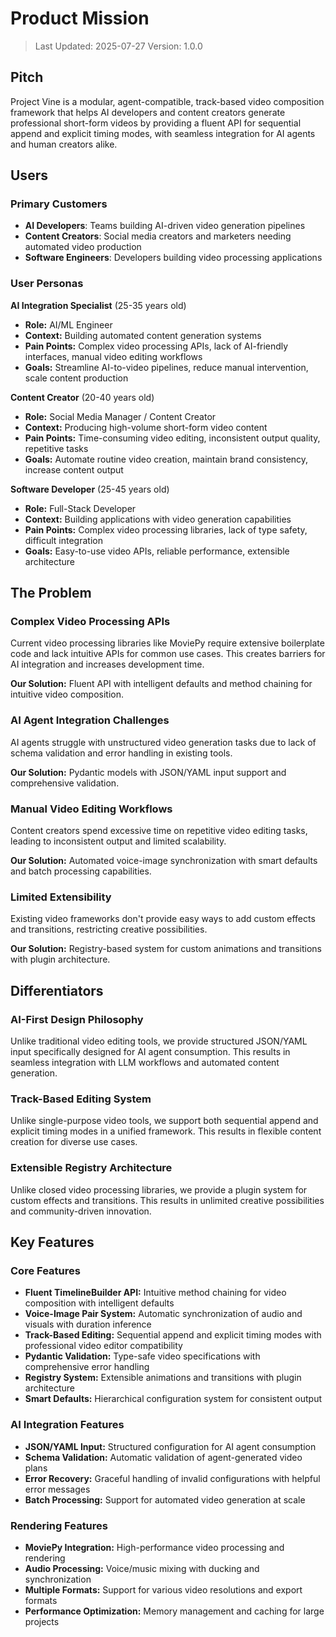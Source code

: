 # Product Mission

> Last Updated: 2025-07-27
> Version: 1.0.0

## Pitch

Project Vine is a modular, agent-compatible, track-based video composition framework that helps AI developers and content creators generate professional short-form videos by providing a fluent API for sequential append and explicit timing modes, with seamless integration for AI agents and human creators alike.

## Users

### Primary Customers

- **AI Developers**: Teams building AI-driven video generation pipelines
- **Content Creators**: Social media creators and marketers needing automated video production
- **Software Engineers**: Developers building video processing applications

### User Personas

**AI Integration Specialist** (25-35 years old)
- **Role:** AI/ML Engineer
- **Context:** Building automated content generation systems
- **Pain Points:** Complex video processing APIs, lack of AI-friendly interfaces, manual video editing workflows
- **Goals:** Streamline AI-to-video pipelines, reduce manual intervention, scale content production

**Content Creator** (20-40 years old)
- **Role:** Social Media Manager / Content Creator
- **Context:** Producing high-volume short-form video content
- **Pain Points:** Time-consuming video editing, inconsistent output quality, repetitive tasks
- **Goals:** Automate routine video creation, maintain brand consistency, increase content output

**Software Developer** (25-45 years old)
- **Role:** Full-Stack Developer
- **Context:** Building applications with video generation capabilities
- **Pain Points:** Complex video processing libraries, lack of type safety, difficult integration
- **Goals:** Easy-to-use video APIs, reliable performance, extensible architecture

## The Problem

### Complex Video Processing APIs

Current video processing libraries like MoviePy require extensive boilerplate code and lack intuitive APIs for common use cases. This creates barriers for AI integration and increases development time.

**Our Solution:** Fluent API with intelligent defaults and method chaining for intuitive video composition.

### AI Agent Integration Challenges

AI agents struggle with unstructured video generation tasks due to lack of schema validation and error handling in existing tools.

**Our Solution:** Pydantic models with JSON/YAML input support and comprehensive validation.

### Manual Video Editing Workflows

Content creators spend excessive time on repetitive video editing tasks, leading to inconsistent output and limited scalability.

**Our Solution:** Automated voice-image synchronization with smart defaults and batch processing capabilities.

### Limited Extensibility

Existing video frameworks don't provide easy ways to add custom effects and transitions, restricting creative possibilities.

**Our Solution:** Registry-based system for custom animations and transitions with plugin architecture.

## Differentiators

### AI-First Design Philosophy

Unlike traditional video editing tools, we provide structured JSON/YAML input specifically designed for AI agent consumption. This results in seamless integration with LLM workflows and automated content generation.

### Track-Based Editing System

Unlike single-purpose video tools, we support both sequential append and explicit timing modes in a unified framework. This results in flexible content creation for diverse use cases.

### Extensible Registry Architecture

Unlike closed video processing libraries, we provide a plugin system for custom effects and transitions. This results in unlimited creative possibilities and community-driven innovation.

## Key Features

### Core Features

- **Fluent TimelineBuilder API:** Intuitive method chaining for video composition with intelligent defaults
- **Voice-Image Pair System:** Automatic synchronization of audio and visuals with duration inference
- **Track-Based Editing:** Sequential append and explicit timing modes with professional video editor compatibility
- **Pydantic Validation:** Type-safe video specifications with comprehensive error handling
- **Registry System:** Extensible animations and transitions with plugin architecture
- **Smart Defaults:** Hierarchical configuration system for consistent output

### AI Integration Features

- **JSON/YAML Input:** Structured configuration for AI agent consumption
- **Schema Validation:** Automatic validation of agent-generated video plans
- **Error Recovery:** Graceful handling of invalid configurations with helpful error messages
- **Batch Processing:** Support for automated video generation at scale

### Rendering Features

- **MoviePy Integration:** High-performance video processing and rendering
- **Audio Processing:** Voice/music mixing with ducking and synchronization
- **Multiple Formats:** Support for various video resolutions and export formats
- **Performance Optimization:** Memory management and caching for large projects
